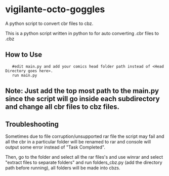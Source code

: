 # vigilante-octo-goggles
A python script to convert cbr files to cbz.

This is a python script written in python to for auto converting .cbr files to .cbz

## How to Use

```pip install -r requirements.txt
   #edit main.py and add your comics head folder path instead of <Head Directory goes here>.
   run main.py
```

## Note: Just add the top most path to the main.py since the script will go inside each subdirectory and change all cbr files to cbz files.

## Troubleshooting

Sometimes due to file corruption/unsupported rar file the script may fail and all the cbr in a particular folder will be renamed to rar
and console will output some error instead of "Task Completed".

Then, go to the folder and select all the rar files's and use winrar and select "extract files to separate folders" and run folders_cbz.py 
(add the directory path before running), all folders will be made into cbzs.
